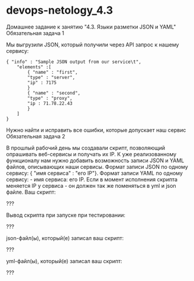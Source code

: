 # devops-netology_4.3  
Домашнее задание к занятию "4.3. Языки разметки JSON и YAML"
Обязательная задача 1

Мы выгрузили JSON, который получили через API запрос к нашему сервису:

    { "info" : "Sample JSON output from our service\t",
        "elements" :[
            { "name" : "first",
            "type" : "server",
            "ip" : 7175 
            }
            { "name" : "second",
            "type" : "proxy",
            "ip : 71.78.22.43
            }
        ]
    }

Нужно найти и исправить все ошибки, которые допускает наш сервис
Обязательная задача 2

В прошлый рабочий день мы создавали скрипт, позволяющий опрашивать веб-сервисы и получать их IP. К уже реализованному функционалу нам нужно добавить возможность записи JSON и YAML файлов, описывающих наши сервисы. Формат записи JSON по одному сервису: { "имя сервиса" : "его IP"}. Формат записи YAML по одному сервису: - имя сервиса: его IP. Если в момент исполнения скрипта меняется IP у сервиса - он должен так же поменяться в yml и json файле.
Ваш скрипт:

???

Вывод скрипта при запуске при тестировании:

???

json-файл(ы), который(е) записал ваш скрипт:

???

yml-файл(ы), который(е) записал ваш скрипт:

???


